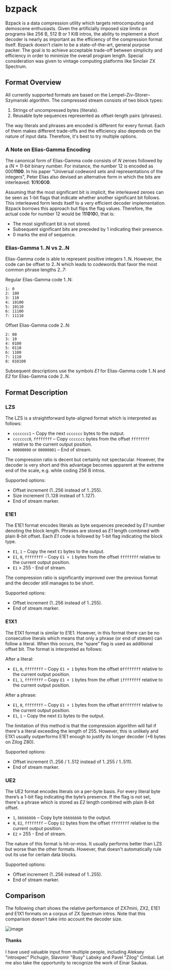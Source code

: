 # bzpack

Bzpack is a data compression utility which targets retrocomputing and demoscene enthusiasts. Given the artificially imposed size limits on programs like 256 B, 512 B or 1 KiB intros, the ability to implement a short decoder is nearly as important as the efficiency of the compression format itself. Bzpack doesn’t claim to be a state-of-the-art, general purpose packer. The goal is to achieve acceptable trade-off between simplicity and efficiency in order to minimize the overall program length. Special consideration was given to vintage computing platforms like Sinclair ZX Spectrum.

## Format Overview

All currently supported formats are based on the Lempel–Ziv–Storer–Szymanski algorithm. The compressed stream consists of two block types:
1. Strings of uncompressed bytes (literals).
2. Reusable byte sequences represented as offset-length pairs (phrases).

The way literals and phrases are encoded is different for every format. Each of them makes different trade-offs and the efficiency also depends on the nature of input data. Therefore, it's best to try multiple options.

### A Note on Elias-Gamma Encoding

The canonical form of Elias-Gamma code consists of *N* zeroes followed by a *(N + 1)*-bit binary number. For instance, the number 12 is encoded as 000**1100**. In his paper "Universal codeword sets and representations of the integers", Peter Elias also devised an alternative form in which the bits are interleaved: **1**0**1**0**0**0**0**.

Assuming that the most significant bit is implicit, the interleaved zeroes can be seen as 1-bit flags that indicate whether another significant bit follows. This interleaved form lends itself to a very efficient decoder implementation. Bzpack borrows this approach but flips the flag values. Therefore, the actual code for number 12 would be 1**1**1**0**1**0**0, that is:

* The most significant bit is not stored.
* Subsequent significant bits are preceded by 1 indicating their presence.
* 0 marks the end of sequence.

### Elias-Gamma 1..N vs 2..N

Elias-Gamma code is able to represent positive integers 1..N. However, the code can be offset to 2..N which leads to codewords that favor the most common phrase lengths 2..7:

Regular Elias-Gamma code 1..N:
```
1: 0
2: 100
3: 110
4: 10100
5: 10110
6: 11100
7: 11110
```
Offset Elias-Gamma code 2..N:
```
2: 00
3: 10
4: 0100
5: 0110
6: 1100
7: 1110
8: 010100
```
Subsequent descriptions use the symbols *E1* for Elias-Gamma code 1..N and *E2* for Elias-Gamma code 2..N.

## Format Description

### LZS

The LZS is a straightforward byte-aligned format which is interpreted as follows:

* `ccccccc1` – Copy the next `ccccccc` bytes to the output.
* `ccccccc0`, `ffffffff` – Copy `ccccccc` bytes from the offset `ffffffff` relative to the current output position.
* `00000000` or `00000001` – End of stream.

The compression ratio is decent but certainly not spectacular. However, the decoder is very short and this advantage becomes apparent at the extreme end of the scale, e.g. while coding 256 B intros.

Supported options:

* Offset increment (1..256 instead of 1..255).
* Size increment (1..128 instead of 1..127).
* End of stream marker.

### E1E1

The E1E1 format encodes literals as byte sequences preceded by *E1* number denoting the block length. Phrases are stored as *E1* length combined with plain 8-bit offset. Each *E1* code is followed by 1-bit flag indicating the block type.

* `E1`, `1` – Copy the next `E1` bytes to the output.
* `E1`, `0`, `ffffffff` – Copy `E1 + 1` bytes from the offset `ffffffff` relative to the current output position.
* `E1` > 255 - End of stream.

The compression ratio is significantly improved over the previous format and the decoder still manages to be short.

Supported options:

* Offset increment (1..256 instead of 1..255).
* End of stream marker.

### E1X1

The E1X1 format is similar to E1E1. However, in this format there can be no consecutive literals which means that only a phrase (or end of stream) can follow a literal. When this occurs, the “spare” flag is used as additional offset bit. The format is interpreted as follows:

After a literal:

* `E1`, `0`, `ffffffff` – Copy `E1 + 1` bytes from the offset `0ffffffff` relative to the current output position.
* `E1`, `1`, `ffffffff` – Copy `E1 + 1` bytes from the offset `1ffffffff` relative to the current output position.

After a phrase:

* `E1`, `0`, `ffffffff` – Copy `E1 + 1` bytes from the offset `0ffffffff` relative to the current output position.
* `E1`, `1` – Copy the next `E1` bytes to the output.

The limitation of this method is that the compression algorithm will fail if there's a literal exceeding the length of 255. However, this is unlikely and E1X1 usually outperforms E1E1 enough to justify its longer decoder (+6 bytes on Zilog Z80).

Supported options:

* Offset increment (1..256 / 1..512 instead of 1..255 / 1..511).
* End of stream marker.

### UE2

The UE2 format encodes literals on a per-byte basis. For every literal byte there’s a 1-bit flag indicating the byte’s presence. If the flag is not set, there's a phrase which is stored as *E2* length combined with plain 8-bit offset.

* `1`, `bbbbbbbb` – Copy byte `bbbbbbbb` to the output.
* `0`, `E2`, `ffffffff` – Copy `E2` bytes from the offset `ffffffff` relative to the current output position.
* `E2` > 255 - End of stream.

The nature of this format is hit-or-miss. It usually performs better than LZS but worse than the other formats. However, that doesn't automatically rule out its use for certain data blocks.

Supported options:

* Offset increment (1..256 instead of 1..255).
* End of stream marker.

## Comparison

The following chart shows the relative performance of ZX7mini, ZX2, E1E1 and E1X1 formats on a corpus of ZX Spectrum intros. Note that this comparison doesn't take into account the decoder size.

![image](https://user-images.githubusercontent.com/37623188/131913829-fb28ed54-98cd-4889-9903-51e6007b81d3.png)

#### Thanks

I have used valuable input from multiple people, including Aleksey "introspec" Pichugin, Slavomir "Busy" Labsky and Pavel "Zilog" Cimbal. Let me also take the opportunity to recognize the work of Einar Saukas.
